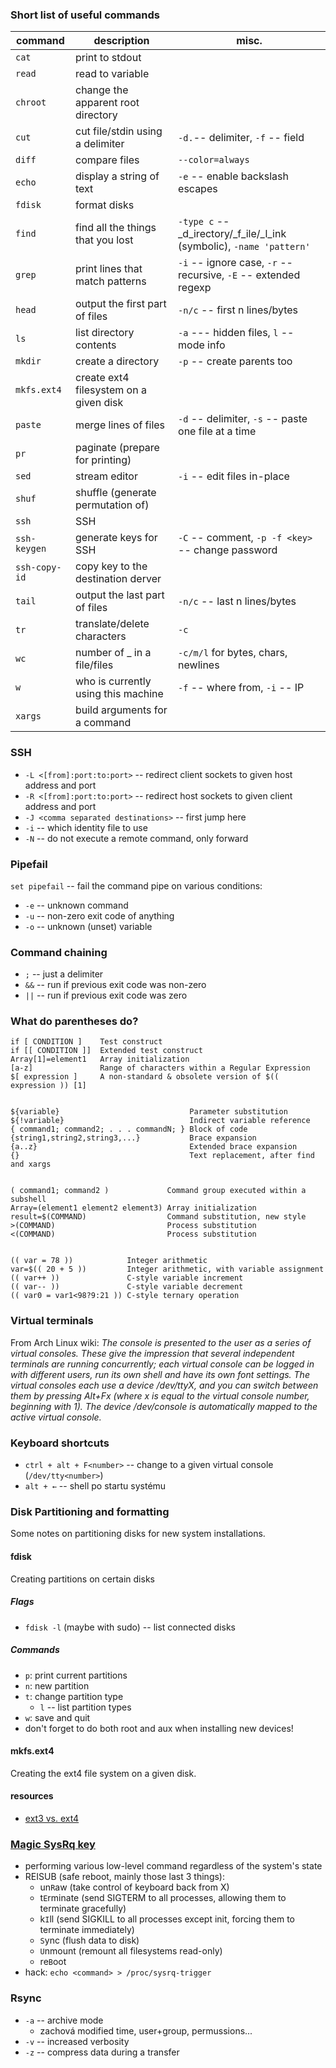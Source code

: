 ---
---

### Short list of useful commands

| command       | description                            | misc.                                                                |
| ---           | ---                                    | ---                                                                  |
| `cat`         | print to stdout                        |                                                                      |
| `read`        | read to variable                       |                                                                      |
| `chroot`      | change the apparent root directory     |                                                                      |
| `cut`         | cut file/stdin using a delimiter       | `-d.`-- delimiter, `-f` -- field                                     |
| `diff`        | compare files                          | `--color=always`                                                     |
| `echo`        | display a string of text               | `-e` -- enable backslash escapes                                     |
| `fdisk`       | format disks                           |                                                                      |
| `find`        | find all the things that you lost      | `-type c` -- _d_irectory/_f_ile/_l_ink (symbolic), `-name 'pattern'` |
| `grep`        | print lines that match patterns        | `-i` -- ignore case, `-r` -- recursive, `-E` -- extended regexp      |
| `head`        | output the first part of files         | `-n/c` -- first n lines/bytes                                        |
| `ls`          | list directory contents                | `-a` --- hidden files, `l` -- mode info                              |
| `mkdir`       | create a directory                     | `-p` -- create parents too                                           |
| `mkfs.ext4`   | create ext4 filesystem on a given disk |                                                                      |
| `paste`       | merge lines of files                   | `-d` -- delimiter, `-s` -- paste one file at a time                  |
| `pr`          | paginate (prepare for printing)        |                                                                      |
| `sed`         | stream editor                          | `-i` -- edit files in-place                                          |
| `shuf`        | shuffle (generate permutation of)      |                                                                      |
| `ssh`         | SSH                                    |                                                                      |
| `ssh-keygen`  | generate keys for SSH                  | `-C` -- comment, `-p -f <key>` -- change password                    |
| `ssh-copy-id` | copy key to the destination derver     |                                                                      |
| `tail`        | output the last part of files          | `-n/c` -- last n lines/bytes                                         |
| `tr`          | translate/delete characters            | `-c`                                                                 |
| `wc`          | number of _ in a file/files            | `-c/m/l` for bytes, chars, newlines                                  |
| `w`           | who is currently using this machine    | `-f` -- where from, `-i` -- IP                                       |
| `xargs`       | build arguments for a command          |                                                                      |

### SSH
- `-L <[from]:port:to:port>` -- redirect client sockets to given host address and port
- `-R <[from]:port:to:port>` -- redirect host sockets to given client address and port
- `-J <comma separated destinations>` -- first jump here
- `-i` -- which identity file to use
- `-N` -- do not execute a remote command, only forward

### Pipefail
`set pipefail` -- fail the command pipe on various conditions:
- `-e` -- unknown command
- `-u` -- non-zero exit code of anything
- `-o` -- unknown (unset) variable

### Command chaining
 - `;` -- just a delimiter
 - `&&` -- run if previous exit code was non-zero
 - `||` -- run if previous exit code was zero

### What do parentheses do?
```
if [ CONDITION ]    Test construct  
if [[ CONDITION ]]  Extended test construct  
Array[1]=element1   Array initialization  
[a-z]               Range of characters within a Regular Expression
$[ expression ]     A non-standard & obsolete version of $(( expression )) [1]


${variable}                             Parameter substitution
${!variable}                            Indirect variable reference
{ command1; command2; . . . commandN; } Block of code
{string1,string2,string3,...}           Brace expansion
{a..z}                                  Extended brace expansion
{}                                      Text replacement, after find and xargs


( command1; command2 )             Command group executed within a subshell
Array=(element1 element2 element3) Array initialization
result=$(COMMAND)                  Command substitution, new style
>(COMMAND)                         Process substitution
<(COMMAND)                         Process substitution


(( var = 78 ))            Integer arithmetic
var=$(( 20 + 5 ))         Integer arithmetic, with variable assignment
(( var++ ))               C-style variable increment
(( var-- ))               C-style variable decrement
(( var0 = var1<98?9:21 )) C-style ternary operation
```

### Virtual terminals
From Arch Linux wiki: _The console is presented to the user as a series of virtual consoles. These give the impression that several independent terminals are running concurrently; each virtual console can be logged in with different users, run its own shell and have its own font settings. The virtual consoles each use a device /dev/ttyX, and you can switch between them by pressing Alt+Fx (where x is equal to the virtual console number, beginning with 1). The device /dev/console is automatically mapped to the active virtual console._

### Keyboard shortcuts
- `ctrl + alt + F<number>` -- change to a given virtual console (`/dev/tty<number>`)
- `alt + ←` -- shell po startu systému

### Disk Partitioning and formatting
Some notes on partitioning disks for new system installations.

#### fdisk
Creating partitions on certain disks

##### Flags
- `fdisk -l` (maybe with sudo) -- list connected disks

##### Commands
- `p`: print current partitions
- `n`: new partition
- `t`: change partition type
	- `l` -- list partition types
- `w`: save and quit
- don't forget to do both root and aux when installing new devices!

#### mkfs.ext4
Creating the ext4 file system on a given disk.

#### resources
- [ext3 vs. ext4](https://askubuntu.com/questions/44908/what-is-the-difference-between-ext3-ext4-from-a-generic-users-perspectiv)

### [Magic SysRq key](https://en.wikipedia.org/wiki/Magic_SysRq_key)
- performing various low-level command regardless of the system's state
- REISUB (safe reboot, mainly those last 3 things):
	- un`R`aw (take control of keyboard back from X)
	- t`E`rminate (send SIGTERM to all processes, allowing them to terminate gracefully)
	- k`I`ll (send SIGKILL to all processes except init, forcing them to terminate immediately)
	- `S`ync (flush data to disk)
	- `U`nmount (remount all filesystems read-only)
	- re`B`oot
- hack: `echo <command> > /proc/sysrq-trigger`

### Rsync
- `-a` -- archive mode
	- zachová modified time, user+group, permussions...
- `-v` -- increased verbosity
- `-z` -- compress data during a transfer
